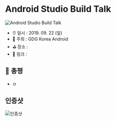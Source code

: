 # Android Studio Build Talk

![Android Studio Build Talk](image.jpg)

- ⏰ 일시 : 2019. 09. 22 (일)
- 💁 주최 : GDG Korea Android
- ⛳ 장소 : 
- 🔗 링크 : 

## 👏 총평 

- ㅁ

## 인증샷

![인증샷](self.png)
